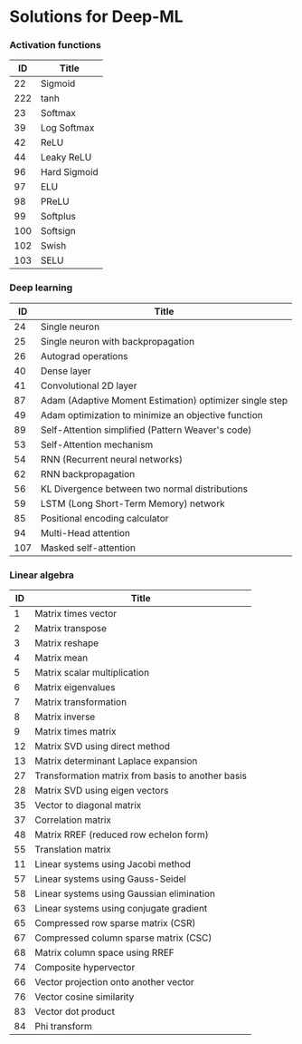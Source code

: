 # Solutions for Deep-ML

### Activation functions

| ID | Title |
|-|-|
| 22  | Sigmoid |
| 222 | tanh |
| 23  | Softmax |
| 39  | Log Softmax |
| 42  | ReLU |
| 44  | Leaky ReLU |
| 96  | Hard Sigmoid |
| 97  | ELU |
| 98  | PReLU |
| 99  | Softplus |
| 100 | Softsign |
| 102 | Swish |
| 103 | SELU |


### Deep learning

| ID | Title |
|-|-|
| 24 | Single neuron |
| 25 | Single neuron with backpropagation |
| 26 | Autograd operations |
| 40 | Dense layer |
| 41 | Convolutional 2D layer |
| 87 | Adam (Adaptive Moment Estimation) optimizer single step |
| 49 | Adam optimization to minimize an objective function |
| 89 | Self-Attention simplified (Pattern Weaver's code) |
| 53 | Self-Attention mechanism |
| 54 | RNN (Recurrent neural networks) |
| 62 | RNN backpropagation |
| 56 | KL Divergence between two normal distributions |
| 59 | LSTM (Long Short-Term Memory) network |
| 85 | Positional encoding calculator |
| 94 | Multi-Head attention |
| 107 | Masked self-attention |


### Linear algebra

| ID | Title |
|-|-|
| 1   | Matrix times vector |
| 2   | Matrix transpose |
| 3   | Matrix reshape |
| 4   | Matrix mean |
| 5   | Matrix scalar multiplication |
| 6   | Matrix eigenvalues |
| 7   | Matrix transformation |
| 8   | Matrix inverse |
| 9   | Matrix times matrix |
| 12  | Matrix SVD using direct method |
| 13  | Matrix determinant Laplace expansion |
| 27  | Transformation matrix from basis to another basis |
| 28  | Matrix SVD using eigen vectors |
| 35  | Vector to diagonal matrix |
| 37  | Correlation matrix |
| 48  | Matrix RREF (reduced row echelon form) |
| 55  | Translation matrix |
| 11  | Linear systems using Jacobi method |
| 57  | Linear systems using Gauss-Seidel |
| 58  | Linear systems using Gaussian elimination |
| 63  | Linear systems using conjugate gradient |
| 65  | Compressed row sparse matrix (CSR) |
| 67  | Compressed column sparse matrix (CSC) |
| 68  | Matrix column space using RREF |
| 74  | Composite hypervector |
| 66  | Vector projection onto another vector |
| 76  | Vector cosine similarity |
| 83  | Vector dot product |
| 84  | Phi transform |
